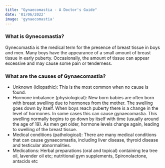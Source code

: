 ```yaml
---
title: "Gynaecomastia - A Doctor's Guide"
date: '01/06/2022'
image: 'gynaecomastia'
---
```

### What is Gynecomastia?
Gynecomastia is the medical term for the presence of breast tissue in boys and men. Many boys have the appearance of a small amount of breast tissue in early puberty. Occasionally, the amount of tissue can appear excessive and may cause some pain or tenderness. 

### What are the causes of Gynaecomastia?
- Unknown (idiopathic): This is the most common when no cause is found. 
- Hormone imbalance (physiological): New born babies are often born with breast swelling due to hormones from the mother. The swelling goes down by itself. When boys reach puberty there is a change in the level of hormones. In some cases this can cause gynaecomastia. This swelling normally begins to go down by itself with time (usually around the age of 19). As men get older, hormone levels change again, leading to swelling of the breast tissue. 
- Medical conditions (pathological): There are many medical conditions that can cause gynaecomastia, including liver disease, thyroid disease and testicular abnormalities. 
- Medications: Herbal preparations (oral and topical) containing tea tree oil, lavender oil etc; nutritional gym supplements, Spironolactone, antacids etc